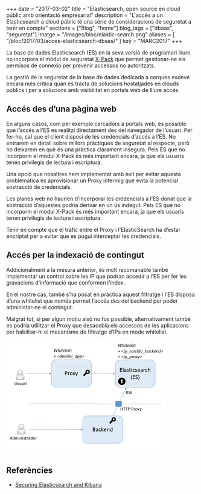 +++
date = "2017-03-02"
title = "Elasticsearch, open source en cloud públic amb orientació empresarial"
description = "L'accés a un Elasticsearch a cloud públic té una sèrie de consideracions de seguretat a tenir en compte"
sections = ["Blog", "home"]
blog_tags = ["dbaas", "seguretat"]
imatge = "/images/bloc/elastic-search.png"
aliases = [
"/bloc/2017/03/acces-elasticsearch-dbaas/"
]
key = "MARC2017"
+++

La base de dades Elasticsearch (ES) en la seva versió de programari lliure no incorpora el mòdul de seguretat [X-Pack](https://www.elastic.co/products/x-pack/security) que permet gestionar-ne els permisos de connexió per prevenir accessos no autoritzats.

La gestió de la seguretat de la base de dades dedicada a cerques esdevé encara més crítica quan es tracta de solucions hostatjades en clouds públics i per a solucions amb visibilitat en portals web de lliure accés.

## Accés des d’una pàgina web

En alguns casos, com per exemple cercadors a portals web, és possible que l’accés a l’ES es realitzi directament des del navegador de l’usuari. Per fer-ho, cal que el client disposi de les credencials d’accés a l’ES. No entrarem en detall sobre millors pràctiques de seguretat al respecte, però ho deixarem en què és una pràctica clarament insegura. Pels ES que no incorporin el mòdul X-Pack és més important encara, ja que els usuaris tenen privilegis de lectura i escriptura.

Una opció que nosaltres hem implementat amb èxit per evitar aquesta problemàtica és aprovisionar un Proxy intermig que evita la potencial sostracció de credencials.

Les planes web no haurien d’incorporar les credencials a l’ES donat que la sostracció d’aquestes podria derivar en un ús indegut. Pels ES que no incorporin el mòdul X-Pack és més important encara, ja que els usuaris tenen privilegis de lectura i escriptura.

Tenir en compte que el tràfic entre el Proxy i l’ElasticSearch ha d’estar encriptat per a evitar que es pugui interceptar les credencials.

## Accés per la indexació de contingut

Addicionalment a la mesura anterior, és molt recomanable també implementar un control sobre les IP que podran accedir a l’ES per fer les gravacions d’informació que conformen l’índex.

En el nostre cas, també s’ha posat en pràctica aquest filtratge i l’ES disposa d’una whitelist que només permet l’accés des del backend per poder administar-ne el contingut. 

Malgrat tot, si per algun motiu això no fos possible, alternativament també es podria utilitzar el Proxy que desacobla els accessos de les aplicacions per habilitar-hi el mecanisme de filtratge d’IPs en mode whitelist.

![Seguretat accés a ES a cloud públic](/images/bloc/seguretat_es_cloud_public_generic.png)

## Referències

- [Securing Elasticsearch and Kibana](https://www.elastic.co/guide/en/x-pack/current/xpack-security.html)
